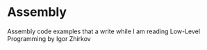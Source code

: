 # Assembly

Assembly code examples that a write while I am reading Low-Level Programming by Igor Zhirkov
